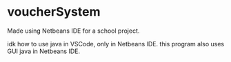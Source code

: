 # voucherSystem
Made using Netbeans IDE for a school project.

idk how to use java in VSCode, only in Netbeans IDE. this program also uses GUI java in Netbeans IDE.
